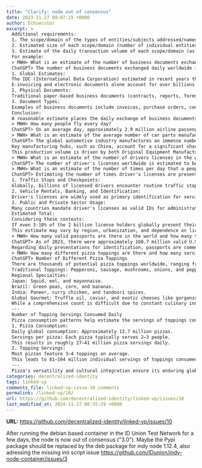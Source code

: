 ```yaml
---
title: "Clarify: node out of consensus"
date: 2023-11-27 09:07:15 +0000
author: Echsecutor
excerpt: >
  Additional requirements:  
  1. The scope/domain of the types of entities/subjects addressed/named by a particular method
  2. Estimated size of each scope/domain (number of individual entities)
  3. Estimate of the daily transaction volume of each scope/domain (as an indicator of market size/opportunity)  
  For example:  
  > MWH> What is an estimate of the number of business documents exchanged every day in the world?  
  ChatGPT> The number of business documents exchanged daily worldwide is enormous, reflecting the scale of global commerce and communication. While exact statistics are difficult to pinpoint, industry estimates and studies suggest:  
  1. Global Estimates:  
  The IDC (International Data Corporation) estimated in recent years that the world generates over 330 billion emails per day, many of which are business-related.  
  E-invoicing and electronic documents alone account for over billions of exchanges daily. For example, the Billentis Report estimates over 550 billion e-invoices and related business documents are exchanged annually, averaging around 1.5 billion daily.  
  2. Physical Documents:  
  Traditional paper-based business documents (contracts, reports, forms, etc.) add significantly to this number, particularly in industries still transitioning to digital formats.  
  3. Document Types:  
  Examples of business documents include invoices, purchase orders, contracts, shipping documents, tax forms, and internal reports.  
  Conclusion:  
  A reasonable estimate places the daily exchange of business documents (both digital and physical) in the billions, likely ranging from 3 to 5 billion daily, depending on the context and medium of exchange.  
  > MWH> How many people fly every day?  
  ChatGPT> On an average day, approximately 2.9 million airline passengers travel worldwide, with the United States alone accounting for about 45,000 flights serving domestic and international travelers. Globally, estimates suggest that the number of daily flights surpasses 100,000, carrying millions of people between various destinations.  
  > MWH> What is an estimate of the average number of car parts manufactured per day?  
  ChatGPT> The global automotive industry manufactures an immense number of car parts daily. Estimates suggest that over 30 million individual components are produced each day. This figure reflects the large variety of parts needed for vehicles, including engines, transmissions, batteries, electronics, and other structural and functional components.  
  Key manufacturing hubs, such as China, account for a significant share due to their dominant automotive market and supply chain capabilities, which also contribute to the high global output. Other major regions include Europe, the United States, and emerging markets like India.  
  This production volume is driven by both Original Equipment Manufacturer (OEM) demand for new vehicles and the aftermarket for vehicle repairs and upgrades.  
  > MWH> What is an estimate of the number of drivers licenses in the world?  
  ChatGPT> The number of driver's licenses worldwide is estimated to be around 1.8 to 2 billion. This estimate is based on the global population of approximately 8 billion and varying rates of car ownership and license issuance across regions. In developed countries, where car ownership is higher, a significant majority of adults hold a driver’s license. For example, in the U.S., over 87% of adults have a license. However, in developing nations, this proportion is typically much lower due to differences in economic status and urbanization.  
  > MWH> What is an estimate of the number of times per day that a people in the world have to present their driver's license for identification purposes?  
  ChatGPT> Estimating the number of times driver's licenses are presented daily for identification worldwide is challenging due to varying practices across regions and uses beyond driving. However, an educated approximation can be derived based on key scenarios where licenses are commonly required:  
  1. Traffic Stops and Checkpoints:  
  Globally, billions of licensed drivers encounter routine traffic stops or checkpoints annually. For instance, in the U.S. alone, about 50,000 vehicle stops occur daily, many requiring license presentation.  
  2. Vehicle Rentals, Banking, and Identification:  
  Driver's licenses are widely used as primary identification for services like car rentals, bank transactions, and even age verification. With billions of transactions daily in banking and retail, a fraction involves license presentation.  
  3. Public and Private Sector Usage:  
  Many countries mandate driver's licenses as valid IDs for administrative purposes. For example, countries like the U.S. and Canada heavily rely on them in daily operations.  
  Estimated Total:  
  Considering these contexts:  
  If even 5-10% of the 2 billion license holders globally present their licenses daily, the total ranges between 100 million to 200 million instances per day.  
  This estimate may vary by region, urbanization, and dependence on licenses for non-driving activities. If you want data on a specific country or context, let me know!  
  > MWH> How many valid passports are there in the world and how many times per day are they presented for identification purposes?  
  ChatGPT> As of 2023, there were approximately 160.7 million valid U.S. passports alone, and global estimates suggest over 800 million valid passports worldwide. This reflects an increase in international travel and the expansion of passport issuance globally.  
  Regarding daily presentations for identification, passports are commonly used at border crossings, airports, and official transactions requiring high-security ID verification. With over 2.3 million people crossing international borders daily, passports are presented multiple times during travel (e.g., at departure and arrival). Additionally, passports are sometimes used for banking, legal, or other high-security processes, ...  
  > MWH> How many different pizza toppings are there and how many servings of these toppings are consumed daily in the world?  
  ChatGPT> Number of Different Pizza Toppings  
  There are thousands of potential pizza toppings worldwide, ranging from classic options like pepperoni and mushrooms to more unusual regional choices such as:  
  Traditional Toppings: Pepperoni, sausage, mushrooms, onions, and peppers.  
  Regional Specialties:  
  Japan: Squid, eel, and mayonnaise.  
  Brazil: Green peas, corn, and bananas.  
  India: Paneer, curry chicken, and tandoori spices.  
  Global Gourmet: Truffle oil, caviar, and exotic cheeses like gorgonzola.  
  While a comprehensive count is difficult due to constant culinary innovations, estimates suggest at least 2,000–3,000 distinct toppings exist globally, considering all cultural and gourmet variations.  
  ---  
  Number of Topping Servings Consumed Daily  
  Pizza consumption patterns help estimate the servings of toppings consumed:  
  1. Pizza Consumption:  
  Daily global consumption: Approximately 13.7 million pizzas.  
  Servings per pizza: Each pizza typically serves 2–3 people.  
  This results in roughly 27–41 million pizza servings daily.  
  2. Topping Servings:  
  Most pizzas feature 3–4 toppings on average.  
  This leads to 81–164 million individual servings of toppings consumed daily, assuming a balanced distribution.  
  ---  
  Pizza's versatility and cultural integration ensure its enduring global popularity, with toppings evolving to reflect local tastes and trends.
categories: decentralized-identity
tags: linked-vp
comments_file: linked-vp-issue-10_comments
permalink: /linked-vp/10/
url: https://github.com/decentralized-identity/linked-vp/issues/10
last_modified_at: 2024-11-27 08:35:29 +0000
---
```



**URL:** https://github.com/decentralized-identity/linked-vp/issues/10

After running the debian based container in the ID Union Test Network for a few days, the node is now out of consensus ("3.0"). Maybe the Pypi package should be replaced by the deb package for indy node 1.12.4, also adressing the missing init script issue https://github.com/IDunion/indy-node-container/issues/3
